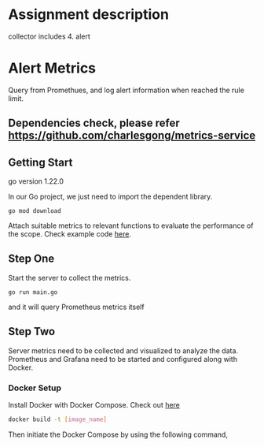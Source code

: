 # Assignment description
collector includes 
4. alert


# Alert Metrics
Query from Promethues, and log alert information when reached the rule limit.

## Dependencies check, please refer https://github.com/charlesgong/metrics-service 

## Getting Start
go version 1.22.0

In our Go project, we just need to import the dependent library.

```go mod download```

Attach suitable metrics to relevant functions to evaluate the performance of the scope. Check example code [here](./main.go).

## Step One

Start the server to collect the metrics.

```go run main.go```

and it will query Prometheus metrics itself

## Step Two

Server metrics need to be collected and visualized to analyze the data. Prometheus and Grafana need to be started and configured along with Docker.

### Docker Setup

Install Docker with Docker Compose. Check out [here](https://docs.docker.com/engine/install/)

```bash 
docker build -t [image_name] 

```

Then initiate the Docker Compose by using the following command,








